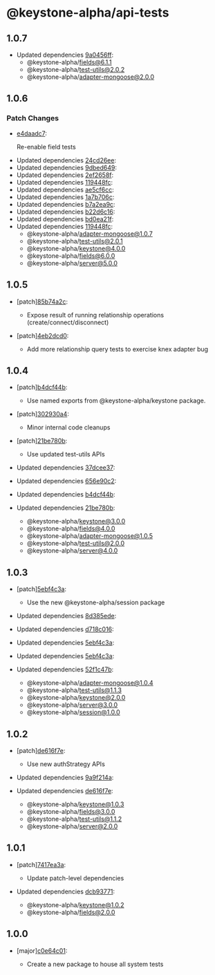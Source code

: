 # @keystone-alpha/api-tests

## 1.0.7

- Updated dependencies [9a0456ff](https://github.com/keystonejs/keystone-5/commit/9a0456ff):
  - @keystone-alpha/fields@6.1.1
  - @keystone-alpha/test-utils@2.0.2
  - @keystone-alpha/adapter-mongoose@2.0.0

## 1.0.6

### Patch Changes

- [e4daadc7](https://github.com/keystonejs/keystone-5/commit/e4daadc7):

  Re-enable field tests

* Updated dependencies [24cd26ee](https://github.com/keystonejs/keystone-5/commit/24cd26ee):
* Updated dependencies [9dbed649](https://github.com/keystonejs/keystone-5/commit/9dbed649):
* Updated dependencies [2ef2658f](https://github.com/keystonejs/keystone-5/commit/2ef2658f):
* Updated dependencies [119448fc](https://github.com/keystonejs/keystone-5/commit/119448fc):
* Updated dependencies [ae5cf6cc](https://github.com/keystonejs/keystone-5/commit/ae5cf6cc):
* Updated dependencies [1a7b706c](https://github.com/keystonejs/keystone-5/commit/1a7b706c):
* Updated dependencies [b7a2ea9c](https://github.com/keystonejs/keystone-5/commit/b7a2ea9c):
* Updated dependencies [b22d6c16](https://github.com/keystonejs/keystone-5/commit/b22d6c16):
* Updated dependencies [bd0ea21f](https://github.com/keystonejs/keystone-5/commit/bd0ea21f):
* Updated dependencies [119448fc](https://github.com/keystonejs/keystone-5/commit/119448fc):
  - @keystone-alpha/adapter-mongoose@1.0.7
  - @keystone-alpha/test-utils@2.0.1
  - @keystone-alpha/keystone@4.0.0
  - @keystone-alpha/fields@6.0.0
  - @keystone-alpha/server@5.0.0

## 1.0.5

- [patch][85b74a2c](https://github.com/keystonejs/keystone-5/commit/85b74a2c):

  - Expose result of running relationship operations (create/connect/disconnect)

- [patch][4eb2dcd0](https://github.com/keystonejs/keystone-5/commit/4eb2dcd0):

  - Add more relationship query tests to exercise knex adapter bug

## 1.0.4

- [patch][b4dcf44b](https://github.com/keystonejs/keystone-5/commit/b4dcf44b):

  - Use named exports from @keystone-alpha/keystone package.

- [patch][302930a4](https://github.com/keystonejs/keystone-5/commit/302930a4):

  - Minor internal code cleanups

- [patch][21be780b](https://github.com/keystonejs/keystone-5/commit/21be780b):

  - Use updated test-utils APIs

- Updated dependencies [37dcee37](https://github.com/keystonejs/keystone-5/commit/37dcee37):
- Updated dependencies [656e90c2](https://github.com/keystonejs/keystone-5/commit/656e90c2):
- Updated dependencies [b4dcf44b](https://github.com/keystonejs/keystone-5/commit/b4dcf44b):
- Updated dependencies [21be780b](https://github.com/keystonejs/keystone-5/commit/21be780b):
  - @keystone-alpha/keystone@3.0.0
  - @keystone-alpha/fields@4.0.0
  - @keystone-alpha/adapter-mongoose@1.0.5
  - @keystone-alpha/test-utils@2.0.0
  - @keystone-alpha/server@4.0.0

## 1.0.3

- [patch][5ebf4c3a](https://github.com/keystonejs/keystone-5/commit/5ebf4c3a):

  - Use the new @keystone-alpha/session package

- Updated dependencies [8d385ede](https://github.com/keystonejs/keystone-5/commit/8d385ede):
- Updated dependencies [d718c016](https://github.com/keystonejs/keystone-5/commit/d718c016):
- Updated dependencies [5ebf4c3a](https://github.com/keystonejs/keystone-5/commit/5ebf4c3a):
- Updated dependencies [5ebf4c3a](https://github.com/keystonejs/keystone-5/commit/5ebf4c3a):
- Updated dependencies [52f1c47b](https://github.com/keystonejs/keystone-5/commit/52f1c47b):
  - @keystone-alpha/adapter-mongoose@1.0.4
  - @keystone-alpha/test-utils@1.1.3
  - @keystone-alpha/keystone@2.0.0
  - @keystone-alpha/server@3.0.0
  - @keystone-alpha/session@1.0.0

## 1.0.2

- [patch][de616f7e](https://github.com/keystonejs/keystone-5/commit/de616f7e):

  - Use new authStrategy APIs

- Updated dependencies [9a9f214a](https://github.com/keystonejs/keystone-5/commit/9a9f214a):
- Updated dependencies [de616f7e](https://github.com/keystonejs/keystone-5/commit/de616f7e):
  - @keystone-alpha/keystone@1.0.3
  - @keystone-alpha/fields@3.0.0
  - @keystone-alpha/test-utils@1.1.2
  - @keystone-alpha/server@2.0.0

## 1.0.1

- [patch][7417ea3a](https://github.com/keystonejs/keystone-5/commit/7417ea3a):

  - Update patch-level dependencies

- Updated dependencies [dcb93771](https://github.com/keystonejs/keystone-5/commit/dcb93771):
  - @keystone-alpha/keystone@1.0.2
  - @keystone-alpha/fields@2.0.0

## 1.0.0

- [major][c0e64c01](https://github.com/keystonejs/keystone-5/commit/c0e64c01):

  - Create a new package to house all system tests
